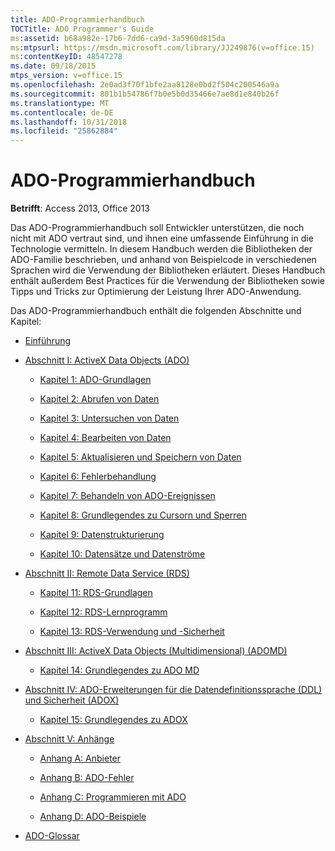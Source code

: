 ```yaml
---
title: ADO-Programmierhandbuch
TOCTitle: ADO Programmer's Guide
ms:assetid: b68a982e-17b6-7dd6-ca9d-3a5960d815da
ms:mtpsurl: https://msdn.microsoft.com/library/JJ249876(v=office.15)
ms:contentKeyID: 48547278
ms.date: 09/18/2015
mtps_version: v=office.15
ms.openlocfilehash: 2e0ad3f70f1bfe2aa8128e0bd2f504c200546a9a
ms.sourcegitcommit: 801b1b54786f7b0e5b0d35466e7ae8d1e840b26f
ms.translationtype: MT
ms.contentlocale: de-DE
ms.lasthandoff: 10/31/2018
ms.locfileid: "25862884"
---
```

# <a name="ado-programmers-guide"></a>ADO-Programmierhandbuch

**Betrifft**: Access 2013, Office 2013

Das ADO-Programmierhandbuch soll Entwickler unterstützen, die noch nicht mit ADO vertraut sind, und ihnen eine umfassende Einführung in die Technologie vermitteln. In diesem Handbuch werden die Bibliotheken der ADO-Familie beschrieben, und anhand von Beispielcode in verschiedenen Sprachen wird die Verwendung der Bibliotheken erläutert. Dieses Handbuch enthält außerdem Best Practices für die Verwendung der Bibliotheken sowie Tipps und Tricks zur Optimierung der Leistung Ihrer ADO-Anwendung.

Das ADO-Programmierhandbuch enthält die folgenden Abschnitte und Kapitel:

- [Einführung](introduction-to-ado-programming.md)
  
- [Abschnitt I: ActiveX Data Objects (ADO)](section-i-activex-data-objects.md)
    
    - [Kapitel 1: ADO-Grundlagen](chapter-1-ado-fundamentals.md)
    
    - [Kapitel 2: Abrufen von Daten](chapter-2-getting-data.md)
    
    - [Kapitel 3: Untersuchen von Daten](chapter-3-examining-data.md)
    
    - [Kapitel 4: Bearbeiten von Daten](chapter-4-editing-data.md)
    
    - [Kapitel 5: Aktualisieren und Speichern von Daten](chapter-5-updating-and-persisting-data.md)
    
    - [Kapitel 6: Fehlerbehandlung](chapter-6-error-handling.md)
    
    - [Kapitel 7: Behandeln von ADO-Ereignissen](chapter-7-handling-ado-events.md)
    
    - [Kapitel 8: Grundlegendes zu Cursorn und Sperren](chapter-8-understanding-cursors-and-locks.md)
    
    - [Kapitel 9: Datenstrukturierung](chapter-9-data-shaping.md)
    
    - [Kapitel 10: Datensätze und Datenströme](chapter-10-records-and-streams.md)

- [Abschnitt II: Remote Data Service (RDS)](section-ii-remote-data-service.md)
    
    - [Kapitel 11: RDS-Grundlagen](chapter-11-rds-fundamentals.md)
    
    - [Kapitel 12: RDS-Lernprogramm](chapter-12-rds-tutorial.md)
    
    - [Kapitel 13: RDS-Verwendung und -Sicherheit](chapter-13-rds-usage-and-security.md)

- [Abschnitt III: ActiveX Data Objects (Multidimensional) (ADOMD)](section-iii-ado-multidimensional-ado-md.md)
    
    - [Kapitel 14: Grundlegendes zu ADO MD](chapter-14-ado-md-fundamentals.md)

- [Abschnitt IV: ADO-Erweiterungen für die Datendefinitionssprache (DDL) und Sicherheit (ADOX)](section-iv-ado-extensions-for-data-definition-language-and-security-adox.md)
    
    - [Kapitel 15: Grundlegendes zu ADOX](chapter-15-adox-fundamentals.md)

- [Abschnitt V: Anhänge](section-v-appendixes.md)
    
    - [Anhang A: Anbieter](appendix-a-providers.md)
    
    - [Anhang B: ADO-Fehler](appendix-b-ado-errors.md)
    
    - [Anhang C: Programmieren mit ADO](appendix-c-programming-with-ado.md)
    
    - [Anhang D: ADO-Beispiele](appendix-d-ado-samples.md)

- [ADO-Glossar](ado-glossary.md)

